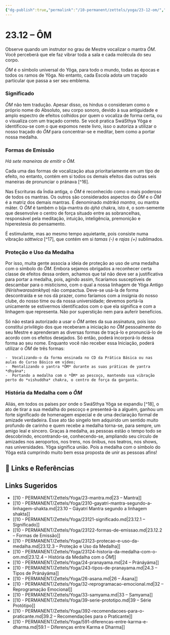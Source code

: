 ```yaml
---
{"dg-publish":true,"permalink":"/10-permanent/zettels/yoga/23-12-om/","title":"23.12 – ÔM","tags":["source/trato-yoga","type/concept"],"noteIcon":""}
---
```



# 23.12 – ÔM

Observe quando um instrutor no grau de Mestre vocalizar o mantra *ÔM*. Você perceberá que ele faz vibrar toda a sala e cada molécula do seu corpo.

*ÔM* é o símbolo universal do Yôga, para todo o mundo, todas as épocas e todos os ramos de Yôga. No entanto, cada Escola adota um traçado particular que passa a ser seu emblema.

### Significado
*ÔM* não tem tradução. Apesar disso, os hindus o consideram como o próprio nome do Absoluto, seu corpo sonoro, devido à sua antiguidade e amplo espectro de efeitos colhidos por quem o vocaliza de forma certa, ou o visualiza com um traçado correto. Se você pratica SwáSthya Yôga e identificou-se com o que expomos neste livro, isso o autoriza a utilizar o nosso traçado do *ÔM* para concentrar-se e meditar, bem como a portar nossa medalha.
### Formas de Emissão
**Há sete maneiras de emitir o *ÔM**.*

Cada uma das formas de vocalização atua prioritariamente em um tipo de efeito, no entanto, contém em si todos os demais efeitos das outras seis maneiras de pronunciar o pránava [^16].

Nas Escrituras da Índia antiga, o *ÔM* é reconhecido como o mais poderoso de todos os mantras. Os outros são considerados aspectos do *ÔM* e o *ÔM* é a matriz dos demais mantras. É denominado *mátriká mantra*, ou mantra māter. O *ÔM* é também o bíja-mantra do *ájñá* chakra, isto é, o som-semente que desenvolve o centro de força situado entre as sobrancelhas, responsável pela meditação, intuição, inteligência, premonição e hiperestesia do pensamento.

É estimulante, mas ao mesmo tempo aquietante, pois consiste numa vibração *sáttwica* [^17], que contém em si *tamas (-)* e *rajas (+)* sublimados.
### Proteção e Uso da Medalha
Por isso, muita gente associa a ideia de proteção ao uso de uma medalha com o símbolo do *ÔM*. Embora sejamos obrigados a reconhecer certa classe de efeitos dessa ordem, achamos que tal não deve ser a justificativa para portar a medalha, pois, agindo assim, ficaríamos susceptíveis de descambar para o misticismo, com o qual a nossa linhagem de Yôga Antigo (*Niríshwarasámkhya*) não compactua. Deve-se usá-la de forma descontraída e se nos dá prazer, como faríamos com a insígnia do nosso clube, do nosso time ou da nossa universidade; devemos portá-la unicamente se estivermos identificados com o que ela significa e com a linhagem que representa. Não por superstição nem para auferir benefícios.

Só não estará autorizado a usar o *ÔM* antes da sua assinatura, pois isso constitui privilégio dos que receberam a iniciação no *ÔM* pessoalmente do seu Mestre e aprenderam as diversas formas de traçá-lo e pronunciá-lo de acordo com os efeitos desejados. Só então, poderá incorporá-lo dessa forma ao seu nome. Enquanto você não receber essa Iniciação, poderá utilizar o *ÔM* de três formas:

    -  Vocalizando-o da forma ensinada no CD da Prática Básica ou nas aulas do Curso Básico em vídeo;
    -  Mentalizando o yantra *ÔM* durante as suas práticas de yantra *dhyána*;
    -  Portando a medalha com o *ÔM* ao pescoço, mantendo sua vibração perto do *vishuddha* chakra, o centro de força da garganta.
### História da Medalha com o *ÔM*
Aliás, em todos os países por onde o SwáSthya Yôga se expandiu [^18], o ato de tirar a sua medalha do pescoço e presenteá-la a alguém, ganhou um forte significado de homenagem especial e de uma declaração formal de amizade verdadeira. Esse ato tão singelo tem adquirido um sentido muito profundo de carinho e quem recebe a medalha torna-se, para sempre, um amigo leal e sincero. Graças à medalha, as pessoas estão o tempo todo se descobrindo, encontrando-se, conhecendo-se, ampliando seu círculo de amizades nos aeroportos, nos trens, nos ônibus, nos teatros, nos shows, nas universidades. Yôga significa união. Pois a medalha com o símbolo do Yôga está cumprindo muito bem essa proposta de unir as pessoas afins!


## 🔗 Links e Referências

## Links Sugeridos

- [[10 - PERMANENT/Zettels/Yoga/23-mantra.md\|23 – Mantra]]
- [[10 - PERMANENT/Zettels/Yoga/2310-gayatri-mantra-segundo-a-linhagem-shakta.md\|23.10 – Gáyatrí Mantra segundo a linhagem shakta]]
- [[10 - PERMANENT/Zettels/Yoga/23121-significado.md\|23.12.1 – Significado]]
- [[10 - PERMANENT/Zettels/Yoga/23122-formas-de-emissao.md\|23.12.2 – Formas de Emissão]]
- [[10 - PERMANENT/Zettels/Yoga/23123-protecao-e-uso-da-medalha.md\|23.12.3 – Proteção e Uso da Medalha]]
- [[10 - PERMANENT/Zettels/Yoga/23124-historia-da-medalha-com-o-om.md\|23.12.4 – História da Medalha com o *ÔM*]]
- [[10 - PERMANENT/Zettels/Yoga/24-pranayama.md\|24 – Pránáyáma]]
- [[10 - PERMANENT/Zettels/Yoga/243-tipos-de-pranayama.md\|24.3 – Tipos de Pránáyáma]]
- [[10 - PERMANENT/Zettels/Yoga/26-asana.md\|26 – Ásana]]
- [[10 - PERMANENT/Zettels/Yoga/32-reprogramacao-emocional.md\|32 – Reprogramação Emocional]]
- [[10 - PERMANENT/Zettels/Yoga/33-samyama.md\|33 – Samyama]]
- [[10 - PERMANENT/Zettels/Yoga/39-serie-prototipo.md\|39 – Série Protótipo]]
- [[10 - PERMANENT/Zettels/Yoga/392-recomendacoes-para-o-praticante.md\|39.2 – Recomendações para o Praticante]]
- [[10 - PERMANENT/Zettels/Yoga/591-diferencas-entre-karma-e-dharma.md\|59.1 – Diferenças entre Karma e Dharma]]